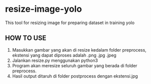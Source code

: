 # resize-image-yolo
This tool for resizing image for preparing dataset in training yolo 

## HOW TO USE
1. Masukkan gambar yang akan di resize kedalam folder preprocess, ekstensi yang dapat diproses adalah .png .jpg .jpeg
2. Jalankan resize.py menggunakan python3
3. Program akan meresize seluruh gambar yang berada di folder preprocess.
4. Hasil output ditaruh di folder postprocess dengan ekstensi.jpg
